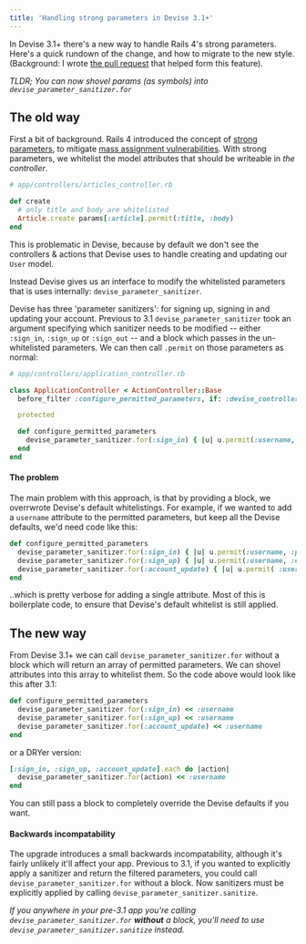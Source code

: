 ```yaml
---
title: 'Handling strong parameters in Devise 3.1+'
---
```


In Devise 3.1+ there's a new way to handle Rails 4's strong parameters. Here's a quick rundown of the change, and how to migrate to the new style. (Background: I wrote [the pull request](https://github.com/plataformatec/devise/pull/2566) that helped form this feature).

<!-- excerpt -->

_TLDR; You can now shovel params (as symbols) into `devise_parameter_sanitizer.for`_

## The old way

First a bit of background. Rails 4 introduced the concept of [strong parameters](http://edgeapi.rubyonrails.org/classes/ActionController/StrongParameters.html), to mitigate [mass assignment vulnerabilities](http://pragtob.wordpress.com/2012/03/06/secure-your-rails-apps/). With strong parameters, we whitelist the model attributes that should be writeable in _the controller_.

```ruby
# app/controllers/articles_controller.rb

def create
  # only title and body are whitelisted
  Article.create params[:article].permit(:title, :body)
end
```

This is problematic in Devise, because by default we don't see the controllers & actions that Devise uses to handle creating and updating our `User` model.

Instead Devise gives us an interface to modify the whitelisted parameters that is uses internally: `devise_parameter_sanitizer`.

Devise has three 'parameter sanitizers': for signing up, signing in and updating your account. Previous to 3.1 `devise_parameter_sanitizer` took an argument specifying which sanitizer needs to be modified -- either `:sign_in`, `:sign_up` or `:sign_out` -- and a block which passes in the un-whitelisted parameters. We can then call `.permit` on those parameters as normal:

```ruby
# app/controllers/application_controller.rb

class ApplicationController < ActionController::Base
  before_filter :configure_permitted_parameters, if: :devise_controller?

  protected

  def configure_permitted_parameters
    devise_parameter_sanitizer.for(:sign_in) { |u| u.permit(:username, :password) }
  end
end
```

#### The problem

The main problem with this approach, is that by providing a block, we overrwrote Devise's default whitelistings. For example, if we wanted to add a `username` attribute to the permitted parameters, but keep all the Devise defaults, we'd need code like this:

```ruby
def configure_permitted_parameters
  devise_parameter_sanitizer.for(:sign_in) { |u| u.permit(:username, :password, :remember_me) }
  devise_parameter_sanitizer.for(:sign_up) { |u| u.permit(:username, :email, :password, :password_confirmation) }
  devise_parameter_sanitizer.for(:account_update) { |u| u.permit( :username, :email, :password, :password_confirmation, :current_password) }
end
```

..which is pretty verbose for adding a single attribute. Most of this is boilerplate code, to ensure that Devise's default whitelist is still applied.

## The new way

From Devise 3.1+ we can call `devise_parameter_sanitizer.for` without a block which will return an array of permitted parameters. We can shovel attributes into this array to whitelist them. So the code above would look like this after 3.1:

```ruby
def configure_permitted_parameters
  devise_parameter_sanitizer.for(:sign_in) << :username
  devise_parameter_sanitizer.for(:sign_up) << :username
  devise_parameter_sanitizer.for(:account_update) << :username
end
```

or a DRYer version:

```ruby
[:sign_in, :sign_up, :account_update].each do |action|
  devise_parameter_sanitizer.for(action) << :username
end
```

You can still pass a block to completely override the Devise defaults if you want.

#### Backwards incompatability

The upgrade introduces a small backwards incompatability, although it's fairly unlikely it'll affect your app. Previous to 3.1, if you wanted to explicitly apply a sanitizer and return the filtered parameters, you could call `devise_parameter_sanitizer.for` without a block. Now sanitizers must be explicitly applied by calling `devise_parameter_sanitizer.sanitize`.

_If you anywhere in your pre-3.1 app you're calling `devise_parameter_sanitizer.for` **without** a block, you'll need to use `devise_parameter_sanitizer.sanitize` instead._

